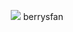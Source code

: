 </div>

<div align="center">
  

![](https://64.media.tumblr.com/8057d94296d31ff06c2b825798f9492e/4b0619d1b3fadd9b-bc/s400x600/1eb3c6088eda668e9901ff879e314afdf3f18cf7.pnj)
berrysfan 

</div>
